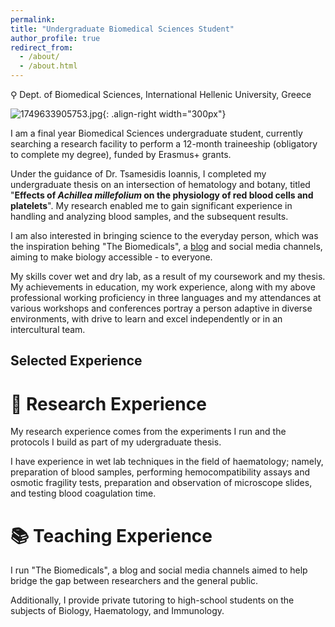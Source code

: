 ```yaml
---
permalink: 
title: "Undergraduate Biomedical Sciences Student"
author_profile: true
redirect_from: 
  - /about/
  - /about.html
---
```


⚲ Dept. of Biomedical Sciences, International Hellenic University, Greece

![1749633905753.jpg](/images/1749633905753.jpg){: .align-right width="300px"}

I am a final year Biomedical Sciences undergraduate student, currently searching a research facility to perform a 12-month traineeship (obligatory to complete my degree), funded by Erasmus+ grants.

Under the guidance of Dr. Tsamesidis Ioannis, I completed my undergraduate thesis on an intersection of hematology and botany, titled "**Effects of *Achillea millefolium* on the physiology of red blood cells and platelets**". My research enabled me to gain significant experience in handling and analyzing blood samples, and the subsequent results.

I am also interested in bringing science to the everyday person, which was the inspiration behing "The Biomedicals", a [blog](https://thebiomedicals.com) and social media channels, aiming to make biology accessible - to everyone.

My skills cover wet and dry lab, as a result of my coursework and my thesis. My achievements in education, my work experience, along with my above professional working proficiency in three languages and my attendances at various workshops and conferences portray a person adaptive in diverse environments, with drive to learn and excel independently or in an intercultural team.



## Selected Experience


# 🔬 Research Experience

My research experience comes from the experiments I run and the protocols I build as part of my udergraduate thesis.

I have experience in wet lab techniques in the field of haematology; namely, preparation of blood samples, performing hemocompatibility assays and osmotic fragility tests, preparation and observation of microscope slides, and testing blood coagulation time.


# 📚 Teaching Experience

I run "The Biomedicals", a blog and social media channels aimed to help bridge the gap between researchers and the general public.

Additionally, I provide private tutoring to high-school students on the subjects of Biology, Haematology, and Immunology.
